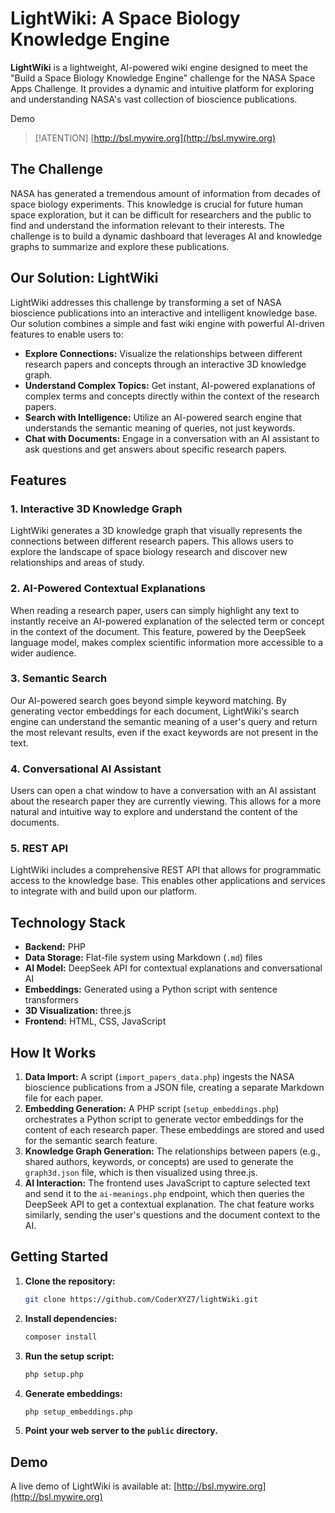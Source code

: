 # LightWiki: A Space Biology Knowledge Engine

**LightWiki** is a lightweight, AI-powered wiki engine designed to meet the "Build a Space Biology Knowledge Engine" challenge for the NASA Space Apps Challenge. It provides a dynamic and intuitive platform for exploring and understanding NASA's vast collection of bioscience publications.

Demo
>[!ATENTION]
[http://bsl.mywire.org](http://bsl.mywire.org)

## The Challenge

NASA has generated a tremendous amount of information from decades of space biology experiments. This knowledge is crucial for future human space exploration, but it can be difficult for researchers and the public to find and understand the information relevant to their interests. The challenge is to build a dynamic dashboard that leverages AI and knowledge graphs to summarize and explore these publications.

## Our Solution: LightWiki

LightWiki addresses this challenge by transforming a set of NASA bioscience publications into an interactive and intelligent knowledge base. Our solution combines a simple and fast wiki engine with powerful AI-driven features to enable users to:

*   **Explore Connections:** Visualize the relationships between different research papers and concepts through an interactive 3D knowledge graph.
*   **Understand Complex Topics:** Get instant, AI-powered explanations of complex terms and concepts directly within the context of the research papers.
*   **Search with Intelligence:** Utilize an AI-powered search engine that understands the semantic meaning of queries, not just keywords.
*   **Chat with Documents:** Engage in a conversation with an AI assistant to ask questions and get answers about specific research papers.

## Features

### 1. Interactive 3D Knowledge Graph

LightWiki generates a 3D knowledge graph that visually represents the connections between different research papers. This allows users to explore the landscape of space biology research and discover new relationships and areas of study.

### 2. AI-Powered Contextual Explanations

When reading a research paper, users can simply highlight any text to instantly receive an AI-powered explanation of the selected term or concept in the context of the document. This feature, powered by the DeepSeek language model, makes complex scientific information more accessible to a wider audience.

### 3. Semantic Search

Our AI-powered search goes beyond simple keyword matching. By generating vector embeddings for each document, LightWiki's search engine can understand the semantic meaning of a user's query and return the most relevant results, even if the exact keywords are not present in the text.

### 4. Conversational AI Assistant

Users can open a chat window to have a conversation with an AI assistant about the research paper they are currently viewing. This allows for a more natural and intuitive way to explore and understand the content of the documents.

### 5. REST API

LightWiki includes a comprehensive REST API that allows for programmatic access to the knowledge base. This enables other applications and services to integrate with and build upon our platform.

## Technology Stack

*   **Backend:** PHP
*   **Data Storage:** Flat-file system using Markdown (`.md`) files
*   **AI Model:** DeepSeek API for contextual explanations and conversational AI
*   **Embeddings:** Generated using a Python script with sentence transformers
*   **3D Visualization:** three.js
*   **Frontend:** HTML, CSS, JavaScript

## How It Works

1.  **Data Import:** A script (`import_papers_data.php`) ingests the NASA bioscience publications from a JSON file, creating a separate Markdown file for each paper.
2.  **Embedding Generation:** A PHP script (`setup_embeddings.php`) orchestrates a Python script to generate vector embeddings for the content of each research paper. These embeddings are stored and used for the semantic search feature.
3.  **Knowledge Graph Generation:** The relationships between papers (e.g., shared authors, keywords, or concepts) are used to generate the `graph3d.json` file, which is then visualized using three.js.
4.  **AI Interaction:** The frontend uses JavaScript to capture selected text and send it to the `ai-meanings.php` endpoint, which then queries the DeepSeek API to get a contextual explanation. The chat feature works similarly, sending the user's questions and the document context to the AI.

## Getting Started

1.  **Clone the repository:**
    ```bash
    git clone https://github.com/CoderXYZ7/lightWiki.git
    ```
2.  **Install dependencies:**
    ```bash
    composer install
    ```
3.  **Run the setup script:**
    ```bash
    php setup.php
    ```
4.  **Generate embeddings:**
    ```bash
    php setup_embeddings.php
    ```
5.  **Point your web server to the `public` directory.**

## Demo

A live demo of LightWiki is available at: [http://bsl.mywire.org](http://bsl.mywire.org)
